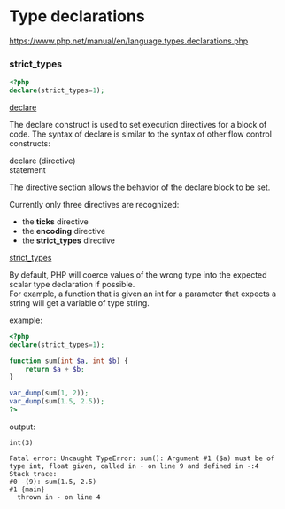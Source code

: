 # Type declarations

https://www.php.net/manual/en/language.types.declarations.php

### strict_types

```php
<?php
declare(strict_types=1);
```

[declare](https://www.php.net/manual/en/control-structures.declare.php)

The declare construct is used to set execution directives for a block of code. The syntax of declare is similar to the syntax of other flow control constructs:

 declare (directive)\
    statement

The directive section allows the behavior of the declare block to be set.

Currently only three directives are recognized:
- the **ticks** directive
- the **encoding** directive
- the **strict_types** directive

[strict_types](https://www.php.net/manual/en/language.types.declarations.php#language.types.declarations.strict)

By default, PHP will coerce values of the wrong type into the expected scalar type declaration if possible.\
For example, a function that is given an int for a parameter that expects a string will get a variable of type string.

example:
```php
<?php
declare(strict_types=1);

function sum(int $a, int $b) {
    return $a + $b;
}

var_dump(sum(1, 2));
var_dump(sum(1.5, 2.5));
?>
```

output:
```
int(3)

Fatal error: Uncaught TypeError: sum(): Argument #1 ($a) must be of type int, float given, called in - on line 9 and defined in -:4
Stack trace:
#0 -(9): sum(1.5, 2.5)
#1 {main}
  thrown in - on line 4
```
